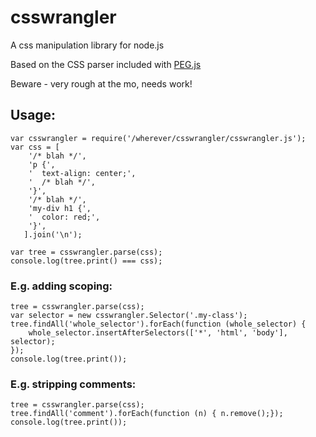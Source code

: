 # csswrangler

A css manipulation library for node.js

Based on the CSS parser included with [PEG.js](https://github.com/dmajda/pegjs)

Beware - very rough at the mo, needs work!

## Usage:

    var csswrangler = require('/wherever/csswrangler/csswrangler.js');
    var css = [
        '/* blah */',
        'p {',
        '  text-align: center;',
        '  /* blah */',
        '}',
        '/* blah */',
        'my-div h1 {',
        '  color: red;',
        '}',
       ].join('\n');

    var tree = csswrangler.parse(css);
    console.log(tree.print() === css);

### E.g. adding scoping:

    tree = csswrangler.parse(css);
    var selector = new csswrangler.Selector('.my-class');
    tree.findAll('whole_selector').forEach(function (whole_selector) {
        whole_selector.insertAfterSelectors(['*', 'html', 'body'], selector);
    });
    console.log(tree.print());

### E.g. stripping comments:

    tree = csswrangler.parse(css);
    tree.findAll('comment').forEach(function (n) { n.remove();});
    console.log(tree.print());





